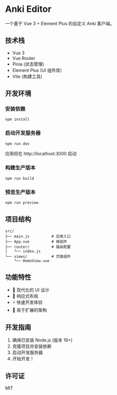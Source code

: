 # Anki Editor

一个基于 Vue 3 + Element Plus 的自定义 Anki 客户端。

## 技术栈

- Vue 3
- Vue Router
- Pinia (状态管理)
- Element Plus (UI 组件库)
- Vite (构建工具)

## 开发环境

### 安装依赖

```bash
npm install
```

### 启动开发服务器

```bash
npm run dev
```

应用将在 http://localhost:3000 启动

### 构建生产版本

```bash
npm run build
```

### 预览生产版本

```bash
npm run preview
```

## 项目结构

```
src/
├── main.js          # 应用入口
├── App.vue          # 根组件
├── router/          # 路由配置
│   └── index.js
└── views/           # 页面组件
    └── HomeView.vue
```

## 功能特性

- 🎨 现代化的 UI 设计
- 📱 响应式布局
- ⚡ 快速开发体验
- 🔧 易于扩展的架构

## 开发指南

1. 确保已安装 Node.js (版本 16+)
2. 克隆项目并安装依赖
3. 启动开发服务器
4. 开始开发！

## 许可证

MIT 